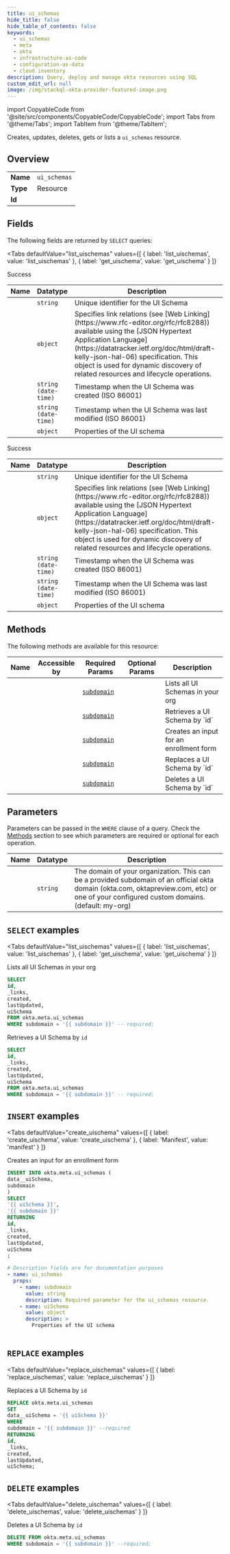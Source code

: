 ```yaml
--- 
title: ui_schemas
hide_title: false
hide_table_of_contents: false
keywords:
  - ui_schemas
  - meta
  - okta
  - infrastructure-as-code
  - configuration-as-data
  - cloud inventory
description: Query, deploy and manage okta resources using SQL
custom_edit_url: null
image: /img/stackql-okta-provider-featured-image.png
---
```


import CopyableCode from '@site/src/components/CopyableCode/CopyableCode';
import Tabs from '@theme/Tabs';
import TabItem from '@theme/TabItem';

Creates, updates, deletes, gets or lists a <code>ui_schemas</code> resource.

## Overview
<table><tbody>
<tr><td><b>Name</b></td><td><code>ui_schemas</code></td></tr>
<tr><td><b>Type</b></td><td>Resource</td></tr>
<tr><td><b>Id</b></td><td><CopyableCode code="okta.meta.ui_schemas" /></td></tr>
</tbody></table>

## Fields

The following fields are returned by `SELECT` queries:

<Tabs
    defaultValue="list_uischemas"
    values={[
        { label: 'list_uischemas', value: 'list_uischemas' },
        { label: 'get_uischema', value: 'get_uischema' }
    ]}
>
<TabItem value="list_uischemas">

Success

<table>
<thead>
    <tr>
    <th>Name</th>
    <th>Datatype</th>
    <th>Description</th>
    </tr>
</thead>
<tbody>
<tr>
    <td><CopyableCode code="id" /></td>
    <td><code>string</code></td>
    <td>Unique identifier for the UI Schema</td>
</tr>
<tr>
    <td><CopyableCode code="_links" /></td>
    <td><code>object</code></td>
    <td>Specifies link relations (see [Web Linking](https://www.rfc-editor.org/rfc/rfc8288)) available using the [JSON Hypertext Application Language](https://datatracker.ietf.org/doc/html/draft-kelly-json-hal-06) specification. This object is used for dynamic discovery of related resources and lifecycle operations.</td>
</tr>
<tr>
    <td><CopyableCode code="created" /></td>
    <td><code>string (date-time)</code></td>
    <td>Timestamp when the UI Schema was created (ISO 86001)</td>
</tr>
<tr>
    <td><CopyableCode code="lastUpdated" /></td>
    <td><code>string (date-time)</code></td>
    <td>Timestamp when the UI Schema was last modified (ISO 86001)</td>
</tr>
<tr>
    <td><CopyableCode code="uiSchema" /></td>
    <td><code>object</code></td>
    <td>Properties of the UI schema</td>
</tr>
</tbody>
</table>
</TabItem>
<TabItem value="get_uischema">

Success

<table>
<thead>
    <tr>
    <th>Name</th>
    <th>Datatype</th>
    <th>Description</th>
    </tr>
</thead>
<tbody>
<tr>
    <td><CopyableCode code="id" /></td>
    <td><code>string</code></td>
    <td>Unique identifier for the UI Schema</td>
</tr>
<tr>
    <td><CopyableCode code="_links" /></td>
    <td><code>object</code></td>
    <td>Specifies link relations (see [Web Linking](https://www.rfc-editor.org/rfc/rfc8288)) available using the [JSON Hypertext Application Language](https://datatracker.ietf.org/doc/html/draft-kelly-json-hal-06) specification. This object is used for dynamic discovery of related resources and lifecycle operations.</td>
</tr>
<tr>
    <td><CopyableCode code="created" /></td>
    <td><code>string (date-time)</code></td>
    <td>Timestamp when the UI Schema was created (ISO 86001)</td>
</tr>
<tr>
    <td><CopyableCode code="lastUpdated" /></td>
    <td><code>string (date-time)</code></td>
    <td>Timestamp when the UI Schema was last modified (ISO 86001)</td>
</tr>
<tr>
    <td><CopyableCode code="uiSchema" /></td>
    <td><code>object</code></td>
    <td>Properties of the UI schema</td>
</tr>
</tbody>
</table>
</TabItem>
</Tabs>

## Methods

The following methods are available for this resource:

<table>
<thead>
    <tr>
    <th>Name</th>
    <th>Accessible by</th>
    <th>Required Params</th>
    <th>Optional Params</th>
    <th>Description</th>
    </tr>
</thead>
<tbody>
<tr>
    <td><a href="#list_uischemas"><CopyableCode code="list_uischemas" /></a></td>
    <td><CopyableCode code="select" /></td>
    <td><a href="#parameter-subdomain"><code>subdomain</code></a></td>
    <td></td>
    <td>Lists all UI Schemas in your org</td>
</tr>
<tr>
    <td><a href="#get_uischema"><CopyableCode code="get_uischema" /></a></td>
    <td><CopyableCode code="select" /></td>
    <td><a href="#parameter-subdomain"><code>subdomain</code></a></td>
    <td></td>
    <td>Retrieves a UI Schema by `id`</td>
</tr>
<tr>
    <td><a href="#create_uischema"><CopyableCode code="create_uischema" /></a></td>
    <td><CopyableCode code="insert" /></td>
    <td><a href="#parameter-subdomain"><code>subdomain</code></a></td>
    <td></td>
    <td>Creates an input for an enrollment form</td>
</tr>
<tr>
    <td><a href="#replace_uischemas"><CopyableCode code="replace_uischemas" /></a></td>
    <td><CopyableCode code="replace" /></td>
    <td><a href="#parameter-subdomain"><code>subdomain</code></a></td>
    <td></td>
    <td>Replaces a UI Schema by `id`</td>
</tr>
<tr>
    <td><a href="#delete_uischemas"><CopyableCode code="delete_uischemas" /></a></td>
    <td><CopyableCode code="delete" /></td>
    <td><a href="#parameter-subdomain"><code>subdomain</code></a></td>
    <td></td>
    <td>Deletes a UI Schema by `id`</td>
</tr>
</tbody>
</table>

## Parameters

Parameters can be passed in the `WHERE` clause of a query. Check the [Methods](#methods) section to see which parameters are required or optional for each operation.

<table>
<thead>
    <tr>
    <th>Name</th>
    <th>Datatype</th>
    <th>Description</th>
    </tr>
</thead>
<tbody>
<tr id="parameter-subdomain">
    <td><CopyableCode code="subdomain" /></td>
    <td><code>string</code></td>
    <td>The domain of your organization. This can be a provided subdomain of an official okta domain (okta.com, oktapreview.com, etc) or one of your configured custom domains. (default: my-org)</td>
</tr>
</tbody>
</table>

## `SELECT` examples

<Tabs
    defaultValue="list_uischemas"
    values={[
        { label: 'list_uischemas', value: 'list_uischemas' },
        { label: 'get_uischema', value: 'get_uischema' }
    ]}
>
<TabItem value="list_uischemas">

Lists all UI Schemas in your org

```sql
SELECT
id,
_links,
created,
lastUpdated,
uiSchema
FROM okta.meta.ui_schemas
WHERE subdomain = '{{ subdomain }}' -- required;
```
</TabItem>
<TabItem value="get_uischema">

Retrieves a UI Schema by `id`

```sql
SELECT
id,
_links,
created,
lastUpdated,
uiSchema
FROM okta.meta.ui_schemas
WHERE subdomain = '{{ subdomain }}' -- required;
```
</TabItem>
</Tabs>


## `INSERT` examples

<Tabs
    defaultValue="create_uischema"
    values={[
        { label: 'create_uischema', value: 'create_uischema' },
        { label: 'Manifest', value: 'manifest' }
    ]}
>
<TabItem value="create_uischema">

Creates an input for an enrollment form

```sql
INSERT INTO okta.meta.ui_schemas (
data__uiSchema,
subdomain
)
SELECT 
'{{ uiSchema }}',
'{{ subdomain }}'
RETURNING
id,
_links,
created,
lastUpdated,
uiSchema
;
```
</TabItem>
<TabItem value="manifest">

```yaml
# Description fields are for documentation purposes
- name: ui_schemas
  props:
    - name: subdomain
      value: string
      description: Required parameter for the ui_schemas resource.
    - name: uiSchema
      value: object
      description: >
        Properties of the UI schema
        
```
</TabItem>
</Tabs>


## `REPLACE` examples

<Tabs
    defaultValue="replace_uischemas"
    values={[
        { label: 'replace_uischemas', value: 'replace_uischemas' }
    ]}
>
<TabItem value="replace_uischemas">

Replaces a UI Schema by `id`

```sql
REPLACE okta.meta.ui_schemas
SET 
data__uiSchema = '{{ uiSchema }}'
WHERE 
subdomain = '{{ subdomain }}' --required
RETURNING
id,
_links,
created,
lastUpdated,
uiSchema;
```
</TabItem>
</Tabs>


## `DELETE` examples

<Tabs
    defaultValue="delete_uischemas"
    values={[
        { label: 'delete_uischemas', value: 'delete_uischemas' }
    ]}
>
<TabItem value="delete_uischemas">

Deletes a UI Schema by `id`

```sql
DELETE FROM okta.meta.ui_schemas
WHERE subdomain = '{{ subdomain }}' --required;
```
</TabItem>
</Tabs>
